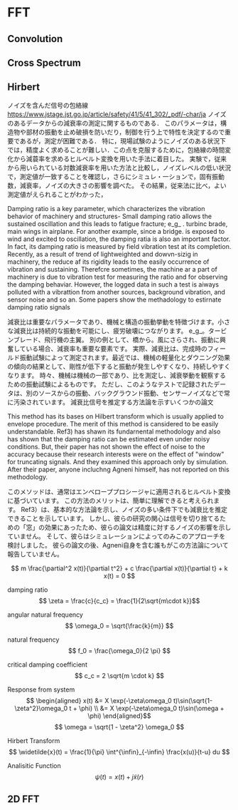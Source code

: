 # FFT

## Convolution

## Cross Spectrum

## Hirbert

ノイズを含んだ信号の包絡線  
<https://www.jstage.jst.go.jp/article/safety/41/5/41_302/_pdf/-char/ja>
ノイズのあるデータからの減衰率の測定に関するものである．
このパラメータは，構造物や部材の振動を止め破損を防いだり，制御を行う上で特性を決定するので重要であるが，測定が困難である．
特に，現場試験のようにノイズのある状況下では，精度よく求めることが難しい．この点を克服するために，包絡線の時間変化から減蓑率を求めるヒルベルト変換を用いた手法に着目した。
実験で，従来から用いられている対数減衰率を用いた方法と比較し，ノイズレベルの低い状況で，測定値が一致することを確認し，さらにシミュレ・一ションで，固有振動数，減衰率，ノイズの大きさの影響を調べた。
その結果，従来法に比べ，よい測定値がえられることがわかった，

Damping ratio is a key parameter, which characterizes the vibration behavior of machinery and structures- Small damping ratio allows the sustained oscillation and this leads to fatigue fracture; e_g_ . turbinc brade, main wings in airplane.
For another example, since a bridge. is exposed to wind and excited to oscillation, the damping ratia is also an important factor.
In fact, its damping ratio is measured by field vibration test at its completion. Recently, as a result of trend of lightweighted and dowvn-sizig in machinery, the reduce af its rigidity leads to the easily occurrence of vibration and sustaining.
Therefcre sometimes, the machine ar a part of machinery is due to vibration test for measuring the ratio and for observing the damping behaviar.
However, the logged data in such a test is aiways polluted with a vibrattion from another sources, background vibration, and sensor noise and so an.
Some papers show the methadology to estirnate damping ratio signals

減衰比は重要なパラメータであり、機械と構造の振動挙動を特徴づけます。小さな減衰比は持続的な振動を可能にし、疲労破壊につながります。 e_g_。タービンブレード、飛行機の主翼。
別の例として、橋から。風にさらされ、振動に興奮している場合、減衰率も重要な要素です。
実際、減衰比は、完成時のフィールド振動試験によって測定されます。最近では、機械の軽量化とダウニング効果の傾向の結果として、剛性が低下すると振動が発生しやすくなり、持続しやすくなります。
時々、機械は機械の一部であり、比を測定し、減衰挙動を観察するための振動試験によるものです。
ただし、このようなテストで記録されたデータは、別のソースからの振動、バックグラウンド振動、センサーノイズなどで常に汚染されています。
減衰比信号を推定する方法論を示すいくつかの論文

This method has its bases on Hilbert transform which is usually applied to envelope procedure.
The merit of this method is cansidered to be easily understandable.
Ref3) has shawn its fundarnental methodology and also has shown that the damping ratio can be estimated even under noisy conditions.
But, their paper has not shown the effect of noise to the accuracy because their research interests were on the effect of "window" for truncating signals.
And they examined this approach only by simulation.
After their paper, anyone incluchng Agneni himself, has not reported on this methodology.

このメソッドは、通常はエンベローププロシージャに適用されるヒルベルト変換に基づいています。
この方法のメリットは、簡単に理解できると考えられます。
Ref3）は、基本的な方法論を示し、ノイズの多い条件下でも減衰比を推定できることを示しています。
しかし、彼らの研究の関心は信号を切り捨てるための「窓」の効果にあったため、彼らの論文は精度に対するノイズの影響を示していません。
そして、彼らはシミュレーションによってのみこのアプローチを検討しました。
彼らの論文の後、Agneni自身を含む誰もがこの方法論について報告していません。

$$ m \frac{\partial^2 x(t)}{\partial t^2} + c \frac{\partial x(t)}{\partial t} + k x(t) = 0 $$

damping ratio
$$ \zeta = \frac{c}{c_c} = \frac{1}{2\sqrt{m\cdot k}}$$

angular natural frequency
$$ \omega_0 = \sqrt{\frac{k}{m}} $$

natural frequency
$$ f_0 = \frac{\omega_0}{2 \pi} $$

critical damping coefficient
$$ c_c = 2 \sqrt{m \cdot k} $$

Response from system
$$ \begin{aligned}
    x(t) &= X \exp(-\zeta\omega_0 t)\sin(\sqrt{1-\zeta^2}\omega_0 t + \phi) \\
    &= X \exp(-\zeta\omega_0 t)\sin(\omega + \phi)
\end{aligned}$$
$$ \omega = \sqrt{1 - \zeta^2} \omega_0 $$

Hirbert Transform
$$ \widetilde{x}(t) = \frac{1}{\pi} \int^{\infin}_{-\infin} \frac{x(u)}{t-u} du $$

Analisitic Function
$$ \psi(t) = x(t) + j \widetilde{x}(r) $$

## 2D FFT
